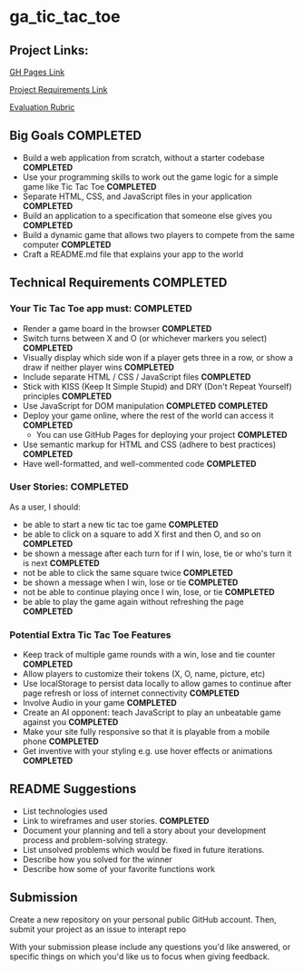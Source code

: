 # ga_tic_tac_toe

## Project Links:

[GH Pages Link](https://kmilligan.info/ga_tic_tac_toe/)

[Project Requirements Link](https://git.generalassemb.ly/java-interapt-11-8/Project-1)

[Evaluation Rubric](https://git.generalassemb.ly/java-interapt-11-8/Project-1/blob/master/evaluation.md)

## Big Goals **COMPLETED**

- Build a web application from scratch, without a starter codebase **COMPLETED**
- Use your programming skills to work out the game logic for a simple game like Tic Tac Toe **COMPLETED**
- Separate HTML, CSS, and JavaScript files in your application **COMPLETED**
- Build an application to a specification that someone else gives you **COMPLETED**
- Build a dynamic game that allows two players to compete from the same computer **COMPLETED**
- Craft a README.md file that explains your app to the world

## Technical Requirements **COMPLETED**
### Your Tic Tac Toe app must: **COMPLETED**

- Render a game board in the browser **COMPLETED**
- Switch turns between X and O (or whichever markers you select) **COMPLETED**
- Visually display which side won if a player gets three in a row, or show a draw if neither player wins **COMPLETED**
- Include separate HTML / CSS / JavaScript files **COMPLETED**
- Stick with KISS (Keep It Simple Stupid) and DRY (Don't Repeat Yourself) principles **COMPLETED**
- Use JavaScript for DOM manipulation **COMPLETED** **COMPLETED**
- Deploy your game online, where the rest of the world can access it **COMPLETED**
  - You can use GitHub Pages for deploying your project **COMPLETED**
- Use semantic markup for HTML and CSS (adhere to best practices) **COMPLETED**
- Have well-formatted, and well-commented code **COMPLETED**

### User Stories: **COMPLETED**

As a user, I should:
- be able to start a new tic tac toe game **COMPLETED**
- be able to click on a square to add X first and then O, and so on **COMPLETED**
- be shown a message after each turn for if I win, lose, tie or who's turn it is next **COMPLETED**
- not be able to click the same square twice **COMPLETED**
- be shown a message when I win, lose or tie **COMPLETED**
- not be able to continue playing once I win, lose, or tie **COMPLETED**
- be able to play the game again without refreshing the page **COMPLETED**

### Potential Extra Tic Tac Toe Features

- Keep track of multiple game rounds with a win, lose and tie counter **COMPLETED**
- Allow players to customize their tokens (X, O, name, picture, etc)
- Use localStorage to persist data locally to allow games to continue after page refresh or loss of internet connectivity **COMPLETED**
- Involve Audio in your game **COMPLETED**
- Create an AI opponent: teach JavaScript to play an unbeatable game against you **COMPLETED**
- Make your site fully responsive so that it is playable from a mobile phone **COMPLETED**
- Get inventive with your styling e.g. use hover effects or animations **COMPLETED**

## README Suggestions

- List technologies used
- Link to wireframes and user stories. **COMPLETED**
- Document your planning and tell a story about your development process and problem-solving strategy.
- List unsolved problems which would be fixed in future iterations.
- Describe how you solved for the winner
- Describe how some of your favorite functions work

## Submission

Create a new repository on your personal public GitHub account. Then, submit your project as an issue to interapt repo

With your submission please include any questions you'd like answered, or specific things on which you'd like us to focus when giving feedback.